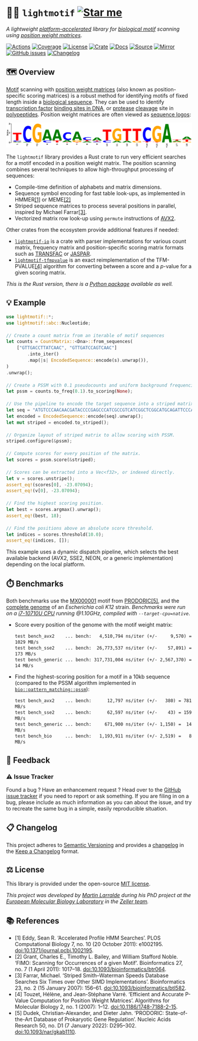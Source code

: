 # 🎼🧬 `lightmotif` [![Star me](https://img.shields.io/github/stars/althonos/lightmotif.svg?style=social&label=Star&maxAge=3600)](https://github.com/althonos/lightmotif/stargazers)

*A lightweight [platform-accelerated](https://en.wikipedia.org/wiki/Single_instruction,_multiple_data) library for [biological motif](https://en.wikipedia.org/wiki/Sequence_motif) scanning using [position weight matrices](https://en.wikipedia.org/wiki/Position_weight_matrix)*.

[![Actions](https://img.shields.io/github/actions/workflow/status/althonos/lightmotif/rust.yml?branch=main&logo=github&style=flat-square&maxAge=300)](https://github.com/althonos/lightmotif/actions)
[![Coverage](https://img.shields.io/codecov/c/gh/althonos/lightmotif?logo=codecov&style=flat-square&maxAge=3600)](https://codecov.io/gh/althonos/lightmotif/)
[![License](https://img.shields.io/badge/license-MIT-blue.svg?style=flat-square&maxAge=2678400)](https://choosealicense.com/licenses/mit/)
[![Crate](https://img.shields.io/crates/v/lightmotif.svg?maxAge=600&style=flat-square)](https://crates.io/crates/lightmotif)
[![Docs](https://img.shields.io/docsrs/lightmotif?maxAge=600&style=flat-square)](https://docs.rs/lightmotif)
[![Source](https://img.shields.io/badge/source-GitHub-303030.svg?maxAge=2678400&style=flat-square)](https://github.com/althonos/lightmotif/)
[![Mirror](https://img.shields.io/badge/mirror-EMBL-009f4d?style=flat-square&maxAge=2678400)](https://git.embl.de/larralde/lightmotif/)
[![GitHub issues](https://img.shields.io/github/issues/althonos/lightmotif.svg?style=flat-square&maxAge=600)](https://github.com/althonos/lightmotif/issues)
[![Changelog](https://img.shields.io/badge/keep%20a-changelog-8A0707.svg?maxAge=2678400&style=flat-square)](https://github.com/althonos/lightmotif/blob/master/CHANGELOG.md)

## 🗺️ Overview

[Motif](https://en.wikipedia.org/wiki/Sequence_motif) scanning with
[position weight matrices](https://en.wikipedia.org/wiki/Position_weight_matrix)
(also known as position-specific scoring matrices) is a robust method for
identifying motifs of fixed length inside a
[biological sequence](https://en.wikipedia.org/wiki/Sequence_(biology)). They can be
used to identify [transcription factor](https://en.wikipedia.org/wiki/Transcription_factor)
[binding sites in DNA](https://en.wikipedia.org/wiki/DNA_binding_site),
or [protease](https://en.wikipedia.org/wiki/Protease) [cleavage](https://en.wikipedia.org/wiki/Proteolysis) site in [polypeptides](https://en.wikipedia.org/wiki/Proteolysis).
Position weight matrices are often viewed as [sequence logos](https://en.wikipedia.org/wiki/Sequence_logo):

[![MX000274.svg](https://raw.githubusercontent.com/althonos/lightmotif/main/docs/_static/prodoric_logo_mx000274.svg)](https://www.prodoric.de/matrix/MX000274.html)

The `lightmotif` library provides a Rust crate to run very efficient
searches for a motif encoded in a position weight matrix. The position
scanning combines several techniques to allow high-throughput processing
of sequences:

- Compile-time definition of alphabets and matrix dimensions.
- Sequence symbol encoding for fast table look-ups, as implemented in
  HMMER[\[1\]](#ref1) or MEME[\[2\]](#ref2)
- Striped sequence matrices to process several positions in parallel,
  inspired by Michael Farrar[\[3\]](#ref3).
- Vectorized matrix row look-up using `permute` instructions of [AVX2](https://fr.wikipedia.org/wiki/Advanced_Vector_Extensions).

Other crates from the ecosystem provide additional features if needed:

- [`lightmotif-io`](https://crates.io/crates/lightmotif-io) is a crate with parser implementations for various count matrix, frequency matrix and position-specific scoring matrix formats such as [TRANSFAC](https://en.wikipedia.org/wiki/TRANSFAC) or [JASPAR](https://jaspar.elixir.no/docs/).
- [`lightmotif-tfmpvalue`](https://crates.io/crates/lightmotif-tfmpvalue) is an exact reimplementation of the TFM-PVALUE[\[4\]](#ref4) algorithm for converting between a score and a *p*-value for a given scoring matrix.

*This is the Rust version, there is a [Python package](https://pypi.org/project/lightmotif) available as well.*

## 💡 Example

```rust
use lightmotif::*;
use lightmotif::abc::Nucleotide;

// Create a count matrix from an iterable of motif sequences
let counts = CountMatrix::<Dna>::from_sequences(
    ["GTTGACCTTATCAAC", "GTTGATCCAGTCAAC"]
        .into_iter()
        .map(|s| EncodedSequence::encode(s).unwrap()),
)
.unwrap();

// Create a PSSM with 0.1 pseudocounts and uniform background frequencies.
let pssm = counts.to_freq(0.1).to_scoring(None);

// Use the pipeline to encode the target sequence into a striped matrix
let seq = "ATGTCCCAACAACGATACCCCGAGCCCATCGCCGTCATCGGCTCGGCATGCAGATTCCCAGGCG";
let encoded = EncodedSequence::encode(seq).unwrap();
let mut striped = encoded.to_striped();

// Organize layout of striped matrix to allow scoring with PSSM.
striped.configure(&pssm);

// Compute scores for every position of the matrix.
let scores = pssm.score(&striped);

// Scores can be extracted into a Vec<f32>, or indexed directly.
let v = scores.unstripe();
assert_eq!(scores[0], -23.07094);
assert_eq!(v[0], -23.07094);

// Find the highest scoring position.
let best = scores.argmax().unwrap();
assert_eq!(best, 18);

// Find the positions above an absolute score threshold.
let indices = scores.threshold(10.0);
assert_eq!(indices, []);
```
This example uses a dynamic dispatch pipeline, which selects the best available
backend (AVX2, SSE2, NEON, or a generic implementation) depending on the local 
platform.

## ⏱️ Benchmarks

Both benchmarks use the [MX000001](https://www.prodoric.de/matrix/MX000001.html)
motif from [PRODORIC](https://www.prodoric.de/)[\[5\]](#ref5), and the
[complete genome](https://www.ncbi.nlm.nih.gov/nuccore/U00096) of an
*Escherichia coli K12* strain.
*Benchmarks were run on a [i7-10710U CPU](https://ark.intel.com/content/www/us/en/ark/products/196448/intel-core-i7-10710u-processor-12m-cache-up-to-4-70-ghz.html) running @1.10GHz, compiled with `--target-cpu=native`*.

- Score every position of the genome with the motif weight matrix:
  ```console
  test bench_avx2    ... bench:   4,510,794 ns/iter (+/-     9,570) = 1029 MB/s
  test bench_sse2    ... bench:  26,773,537 ns/iter (+/-    57,891) =  173 MB/s
  test bench_generic ... bench: 317,731,004 ns/iter (+/- 2,567,370) =   14 MB/s
  ```

- Find the highest-scoring position for a motif in a 10kb sequence
  (compared to the PSSM algorithm implemented in
  [`bio::pattern_matching::pssm`](https://docs.rs/bio/1.1.0/bio/pattern_matching/pssm/index.html)):
  ```console
  test bench_avx2    ... bench:      12,797 ns/iter (+/-   380) = 781 MB/s
  test bench_sse2    ... bench:      62,597 ns/iter (+/-    43) = 159 MB/s
  test bench_generic ... bench:     671,900 ns/iter (+/- 1,150) =  14 MB/s
  test bench_bio     ... bench:   1,193,911 ns/iter (+/- 2,519) =   8 MB/s
  ```


## 💭 Feedback

### ⚠️ Issue Tracker

Found a bug ? Have an enhancement request ? Head over to the [GitHub issue
tracker](https://github.com/althonos/lightmotif/issues) if you need to report
or ask something. If you are filing in on a bug, please include as much
information as you can about the issue, and try to recreate the same bug
in a simple, easily reproducible situation.

<!-- ### 🏗️ Contributing

Contributions are more than welcome! See [`CONTRIBUTING.md`](https://github.com/althonos/lightmotif/blob/master/CONTRIBUTING.md) for more details. -->

## 📋 Changelog

This project adheres to [Semantic Versioning](http://semver.org/spec/v2.0.0.html)
and provides a [changelog](https://github.com/althonos/lightmotif/blob/master/CHANGELOG.md)
in the [Keep a Changelog](http://keepachangelog.com/en/1.0.0/) format.

## ⚖️ License

This library is provided under the open-source
[MIT license](https://choosealicense.com/licenses/mit/).

*This project was developed by [Martin Larralde](https://github.com/althonos/)
during his PhD project at the [European Molecular Biology Laboratory](https://www.embl.de/)
in the [Zeller team](https://github.com/zellerlab).*

## 📚 References

- <a id="ref1">\[1\]</a> Eddy, Sean R. ‘Accelerated Profile HMM Searches’. PLOS Computational Biology 7, no. 10 (20 October 2011): e1002195. [doi:10.1371/journal.pcbi.1002195](https://doi.org/10.1371/journal.pcbi.1002195).
- <a id="ref2">\[2\]</a> Grant, Charles E., Timothy L. Bailey, and William Stafford Noble. ‘FIMO: Scanning for Occurrences of a given Motif’. Bioinformatics 27, no. 7 (1 April 2011): 1017–18. [doi:10.1093/bioinformatics/btr064](https://doi.org/10.1093/bioinformatics/btr064).
- <a id="ref3">\[3\]</a> Farrar, Michael. ‘Striped Smith–Waterman Speeds Database Searches Six Times over Other SIMD Implementations’. Bioinformatics 23, no. 2 (15 January 2007): 156–61. [doi:10.1093/bioinformatics/btl582](https://doi.org/10.1093/bioinformatics/btl582).
- <a id="ref4">\[4\]</a> Touzet, Hélène, and Jean-Stéphane Varré. ‘Efficient and Accurate P-Value Computation for Position Weight Matrices’. Algorithms for Molecular Biology 2, no. 1 (2007): 1–12. [doi:10.1186/1748-7188-2-15](https://doi.org/10.1186/1748-7188-2-15).
- <a id="ref5">\[5\]</a> Dudek, Christian-Alexander, and Dieter Jahn. ‘PRODORIC: State-of-the-Art Database of Prokaryotic Gene Regulation’. Nucleic Acids Research 50, no. D1 (7 January 2022): D295–302. [doi:10.1093/nar/gkab1110](https://doi.org/10.1093/nar/gkab1110).
